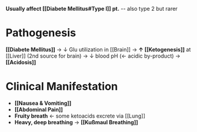 **Usually affect [[Diabete Mellitus#Type I]] pt.** -- also type 2 but rarer

# Pathogenesis
**[[Diabete Mellitus]]** → ↓ Glu utilization in [[Brain]] → **↑ [[Ketogenesis]]** at [[Liver]] (2nd source for brain) → ↓ blood pH (← acidic by-product) → **[[Acidosis]]**

# Clinical Manifestation
- **[[Nausea & Vomiting]]**
- **[[Abdominal Pain]]**
- **Fruity breath** ← some ketoacids excrete via [[Lung]]
- **Heavy, deep breathing** → **[[Kußmaul Breathing]]**